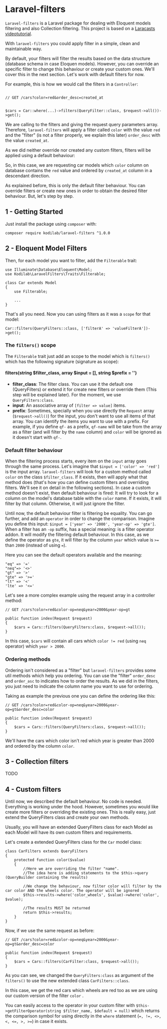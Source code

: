 # Laravel-filters

`Laravel-filters` is a Laravel package for dealing with Eloquent models filtering and also Collection filtering.
This project is based on a [Laracasts videotutorial](https://laracasts.com/).

With `laravel-filters` you could apply filter in a simple, clean and maintainable way.

By default, your filters will filter the results based on the data structure (database schema in case Eloquen models). 
However, you can override an specific filter to change this behaviour or create your custom ones. 
We'll cover this in the next section. Let's work with default filters for now.

For example, this is how we would call the filters in a `Controller`:

```

// GET /cars?color=red&order_desc=created_at


$cars = Car::where(...)->filters(QueryFilter::class, $request->all())->get();

```

We are calling to the filters and giving the request query parameters array. Therefore, `laravel-filters` will apply a 
filter called `color` with the value `red` and the "filter" 
(is not a filter properly, we explain this later) `order_desc` with the value `created_at`.

As we did neither override nor created any custom filters, filters will be applied using a default behaviour:

So, in this case, we are requesting car models which `color` column on database contains the `red` value 
and ordered by `created_at` column in a descendant direction.

As explained before, this is only the default filter behaviour. You can override filters or create new ones
in order to obtain the desired filter behaviour. But, let's step by step.

## 1 - Getting Started
Just install the package using `composer` with:

```
composer require kodilab/laravel-filters ^1.0.0
```

## 2 - Eloquent Model Filters

Then, for each model you want to filter, add the `Filterable` trait:

```
use Illuminate\Database\Eloquent\Model;
use Kodilab\LaravelFilters\Traits\Filterable;

class Car extends Model
{
    use Filterable;
    
    ...
}
```

That's all you need. Now you can using filters as it was a `scope` for that model:

```
Car::filters(QueryFilters::class, ['filterA' => 'valueFilterA'])->get();
```

### The `filters()` scope
The `Filterable` trait just add an scope to the model which is `filters()` which has the following
signature (signature as scope):

#### filters(string $filter_class, array $input = [], string $prefix = '')

* **filter_class**: The filter class. You can use it the default one (QueryFilters) or extend it for create new filters 
                    or override them (This step will be explained later). For the moment, we use `QueryFilters:class`.
* **input**: An associative array of `[filter => value]` items. 
* **prefix**: Sometimes, specially when you use directly the `Request` array (`$request->all()`) for the input, 
                you don't want to use all items of that array. You can identify the items you want to use with a prefix. 
                For example, if you define `qf-` as a prefix, `qf-name` will be take from the array as a filter
                (and will filter by the `name` column) and `color` will be ignored as it doesn't start with `qf-`.
                
### Default filter behaviour
When the filtering process starts, every item on the `input` array goes through the same process. Let's imagine that 
`$input = ['color' => 'red']` is the input array. `laravel-filters` will look for a custom method called `color` 
on the class `$filter_class`. If it exists, then will apply what that method does (that's how you can define 
custom filters and overriding filters. We'll see it on detail in the following sections). In case a custom method 
doesn't exist, then default behaviour is fired: It will try to look for a column on the model's database table with the `color` name. 
If it exists, it will filter by that column. Otherwise, it will just ignore the filter.

Until now, the default behaviour filter is filtering be equality. You can go further, and add an `operator` in order to
change the comparison. 
Imagine you define this input: `$input = ['year' => '2000', 'year-op' => 'gte']`. When a filter has an `-op` suffix, 
has a special meaning: is a filter operator addon. It will modify the filtering default behaviour. In this case, as we 
define the operator as `gte`, it will filter by the column `year` which value is `>=` than `2000` (instead of using `=`).

Here you can see the default operators available and the meaning: 

```
"eq" => '='
"neq"=> '<>'
"gt" => '>'
"gte" => '>='
"lt" => '<'
'lte' => '<='
```

Let's see a more complex example using the request array in a controller method: 

```
// GET /cars?color=red&color-op=neq&year=2000&year-op=gt

public function index(Request $request)
{
    $cars = Cars::filters(QueryFilters:class, $request->all());
}
```
In this case, `$cars` will contain all cars which `color != red` (using `neq` operator) which `year > 2000`.

### Ordering methods
Ordering isn't considered as a "filter" but `laravel-filters` provides some util methods which help you ordering.
You can use the "filter" `order_desc` and `order_asc` to indicates how to order the results. As we did in the filters,
you just need to indicate the column name you want to use for ordering.

Taking as example the previous one you can define the ordering like this:

```
// GET /cars?color=red&color-op=neq&year=2000&year-op=gt&order_desc=color

public function index(Request $request)
{
    $cars = Cars::filters(QueryFilters:class, $request->all());
}
``` 

We'll have the cars which color isn't red which year is greater than 2000 and ordered by the column `color`.

## 3 - Collection filters
TODO

## 4 - Custom filters
Until now, we described the default behaviour. No code is needed. Everything is working under the hood.
However, sometimes you would like create more filters or overriding the existing ones. 
This is really easy, just extend the QueryFilters class and create your own methods.

Usually, you will have an extended QueryFilters class for each Model as each Model will have its own custom 
filters and requirements.

Let's create a extended QueryFilters class for the `Car` model class:

```
class CarFilters extends QueryFilters
{
    protected function color($value)
    {
        //Here we are overriding the filter "name".
        //The idea here is adding statements to the $this->query (QueryBuilder containing the results)
        
        //We change the behaviour, now filter color will filter by the car color AND the wheels color. The operator will be ignored
        $this->results->where('color_wheels', $value)->where('color', $value);
        
        //The results MUST be returned
        return $this->results;
    }
}
```

Now, if we use the same request as before:

```
// GET /cars?color=red&color-op=neq&year=2000&year-op=gt&order_desc=color

public function index(Request $request)
{
    $cars = Cars::filters(CarFilter:class, $request->all());
}
```
As you can see, we changed the `QueryFilters:class` as argument of the `filters()` to use the new extended 
class `CarFilters::class`.

In this case, we get the red cars which wheels are red too as we are using our custom version of the filter `color` .

You can easily access to the operator in your custom filter with `$this->getFilterOperator(string $filter_name, $default = null)` which returns
the comparison symbol for using directly in the `where` statement (`=, !=, <>, <, <=, >, >=`) in case it exists.
